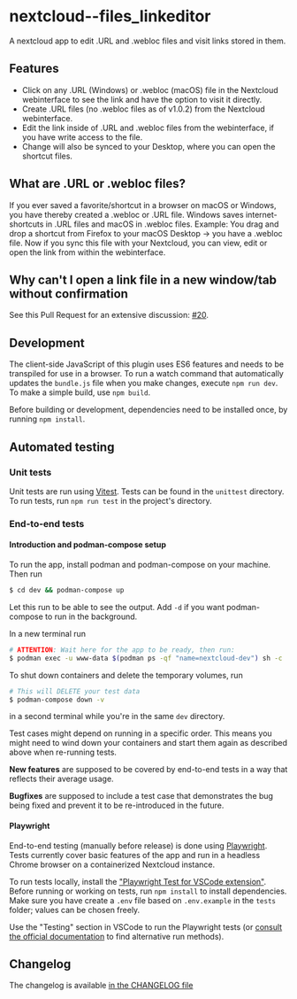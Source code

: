 # nextcloud--files_linkeditor

A nextcloud app to edit .URL and .webloc files and visit links stored in them.

## Features

- Click on any .URL (Windows) or .webloc (macOS) file in the Nextcloud webinterface to see the link and have the option to visit it directly.
- Create .URL files (no .webloc files as of v1.0.2) from the Nextcloud webinterface.
- Edit the link inside of .URL and .webloc files from the webinterface, if you have write access to the file.
- Change will also be synced to your Desktop, where you can open the shortcut files.

## What are .URL or .webloc files?

If you ever saved a favorite/shortcut in a browser on macOS or Windows, you have thereby created a .webloc or .URL file. Windows saves internet-shortcuts in .URL files and macOS in .webloc files. Example: You drag and drop a shortcut from Firefox to your macOS Desktop -> you have a .webloc file. Now if you sync this file with your Nextcloud, you can view, edit or open the link from within the webinterface.

## Why can't I open a link file in a new window/tab without confirmation

See this Pull Request for an extensive discussion: [#20](https://github.com/te-online/files_linkeditor/pull/20).

## Development

The client-side JavaScript of this plugin uses ES6 features and needs to be transpiled for use in a browser. To run a watch command that automatically updates the `bundle.js` file when you make changes, execute `npm run dev`. To make a simple build, use `npm build`.

Before building or development, dependencies need to be installed once, by running `npm install`.

## Automated testing

### Unit tests

Unit tests are run using [Vitest](https://github.com/vitest-dev/vitest). Tests can be found in the `unittest` directory. To run tests, run `npm run test` in the project's directory.

### End-to-end tests

#### Introduction and podman-compose setup

To run the app, install podman and podman-compose on your machine. Then run

```bash
$ cd dev && podman-compose up
```

Let this run to be able to see the output. Add `-d` if you want podman-compose to run in the background.

In a new terminal run

```bash
# ATTENTION: Wait here for the app to be ready, then run:
$ podman exec -u www-data $(podman ps -qf "name=nextcloud-dev") sh -c 'php -f ./occ app:enable files_linkeditor'
```

To shut down containers and delete the temporary volumes, run

```bash
# This will DELETE your test data
$ podman-compose down -v
```

in a second terminal while you're in the same `dev` directory.

Test cases might depend on running in a specific order. This means you might need to wind down your containers and start them again as described above when re-running tests.

**New features** are supposed to be covered by end-to-end tests in a way that reflects their average usage.

**Bugfixes** are supposed to include a test case that demonstrates the bug being fixed and prevent it to be re-introduced in the future.

#### Playwright

End-to-end testing (manually before release) is done using [Playwright](https://playwright.dev/). Tests currently cover basic features of the app and run in a headless Chrome browser on a containerized Nextcloud instance.

To run tests locally, install the ["Playwright Test for VSCode extension"](https://marketplace.visualstudio.com/items?itemName=ms-playwright.playwright). Before running or working on tests, run `npm install` to install dependencies. Make sure you have create a `.env` file based on `.env.example` in the `tests` folder; values can be chosen freely.

Use the "Testing" section in VSCode to run the Playwright tests (or [consult the official documentation](https://playwright.dev/docs/running-tests) to find alternative run methods).

## Changelog

The changelog is available [in the CHANGELOG file](https://github.com/te-online/files_linkeditor/blob/main/CHANGELOG.md)
